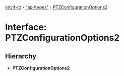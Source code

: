 [onvif-rx](../README.md) › ["api/types"](../modules/_api_types_.md) › [PTZConfigurationOptions2](_api_types_.ptzconfigurationoptions2.md)

# Interface: PTZConfigurationOptions2

## Hierarchy

* **PTZConfigurationOptions2**
